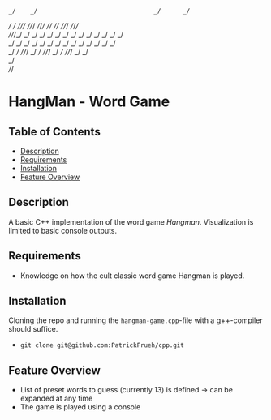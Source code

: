 

                                                                           
    _/    _/                                _/      _/                     
   _/    _/    _/_/_/  _/_/_/      _/_/_/  _/_/  _/_/    _/_/_/  _/_/_/    
  _/_/_/_/  _/    _/  _/    _/  _/    _/  _/  _/  _/  _/    _/  _/    _/   
 _/    _/  _/    _/  _/    _/  _/    _/  _/      _/  _/    _/  _/    _/    
_/    _/    _/_/_/  _/    _/    _/_/_/  _/      _/    _/_/_/  _/    _/     
                                   _/                                      
                              _/_/                                         


HangMan - Word Game
============                                                   
                                                               

          
## Table of Contents

- [Description](#description)
- [Requirements](#requirements)
- [Installation](#installation)
- [Feature Overview](#featureoverview)

## Description
A basic C++ implementation of the word game *Hangman*. Visualization is limited to basic console outputs.

## Requirements
* Knowledge on how the cult classic word game Hangman is played.

## Installation
Cloning the repo and running the `hangman-game.cpp`-file with a g++-compiler should suffice.
* `git clone git@github.com:PatrickFrueh/cpp.git`

## Feature Overview
- List of preset words to guess (currently 13) is defined -> can be expanded at any time
- The game is played using a console
